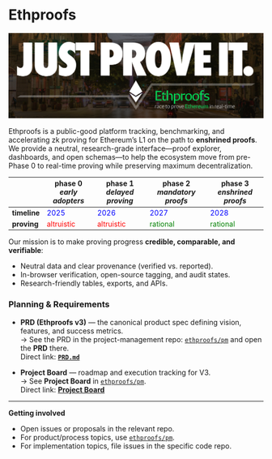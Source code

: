 # Ethproofs

![Header PNG](../assets/header.png)

Ethproofs is a public-good platform tracking, benchmarking, and accelerating zk proving for Ethereum’s L1 on the path to **enshrined proofs**. We provide a neutral, research-grade interface—proof explorer, dashboards, and open schemas—to help the ecosystem move from pre-Phase 0 to real-time proving while preserving maximum decentralization.

|             | **phase 0**<br>*early adopters* | **phase 1**<br>*delayed proving* | **phase 2**<br>*mandatory proofs* | **phase 3**<br>*enshrined proofs* |
|-------------|---------------------------------|----------------------------------|-----------------------------------|-----------------------------------|
| **timeline** | <span style="color:blue">2025</span> | <span style="color:blue">2026</span> | <span style="color:blue">2027</span> | <span style="color:blue">2028</span> |
| **proving**  | <span style="color:red">altruistic</span> | <span style="color:red">altruistic</span> | <span style="color:green">rational</span> | <span style="color:green">rational</span> |


Our mission is to make proving progress **credible, comparable, and verifiable**:
- Neutral data and clear provenance (verified vs. reported).
- In-browser verification, open-source tagging, and audit states.
- Research-friendly tables, exports, and APIs.

### Planning & Requirements

- **PRD (Ethproofs v3)** — the canonical product spec defining vision, features, and success metrics.  
  → See the PRD in the project-management repo: [`ethproofs/pm`](https://github.com/ethproofs/pm) and open the **PRD** there.  
  Direct link: **[`PRD.md`](https://github.com/ethproofs/pm/blob/main/PRD/PRD.md)**

- **Project Board** — roadmap and execution tracking for V3.  
  → See **Project Board** in [`ethproofs/pm`](https://github.com/ethproofs/pm).  
  Direct link: **[Project Board](https://github.com/ethproofs/pm/projects/2)** 

---

**Getting involved**
- Open issues or proposals in the relevant repo.
- For product/process topics, use [`ethproofs/pm`](https://github.com/ethproofs/pm).
- For implementation topics, file issues in the specific code repo.
